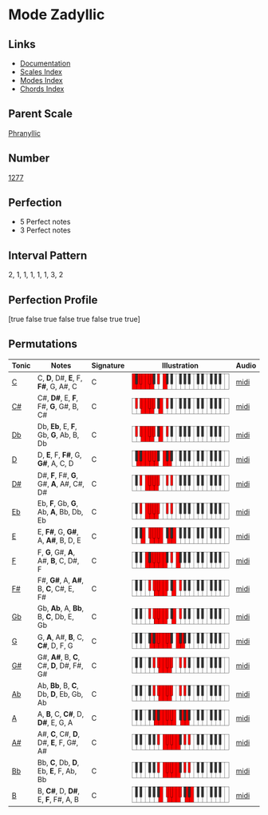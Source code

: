 # Mode Zadyllic

## Links

- [Documentation](index.md)
- [Scales Index](Scales.md)
- [Modes Index](Modes.md)
- [Chords Index](Chords.md)

## Parent Scale

[Phranyllic](ScalePhranyllic.md)

## Number

[1277](https://ianring.com/musictheory/scales/1277)

## Perfection

- 5 Perfect notes
- 3 Perfect notes

## Interval Pattern

2, 1, 1, 1, 1, 1, 3, 2

## Perfection Profile

[true false true false true false true true]

## Permutations

| Tonic | Notes | Signature | Illustration | Audio |
|-------|-------|-----------|--------------|-------|
| [C](ModeCNaturalZadyllic.md) | C, **D**, D#, **E**, F, **F#**, G, A#, C | C | ![CNaturalZadyllic](ModeCNaturalZadyllic.png) | [midi](https://github.com/edipermadi/music/blob/main/docs/ModeCNaturalZadyllic.mid?raw=true) |
| [C#](ModeCSharpZadyllic.md) | C#, **D#**, E, **F**, F#, **G**, G#, B, C# | C | ![CSharpZadyllic](ModeCSharpZadyllic.png) | [midi](https://github.com/edipermadi/music/blob/main/docs/ModeCSharpZadyllic.mid?raw=true) |
| [Db](ModeDFlatZadyllic.md) | Db, **Eb**, E, **F**, Gb, **G**, Ab, B, Db | C | ![DFlatZadyllic](ModeDFlatZadyllic.png) | [midi](https://github.com/edipermadi/music/blob/main/docs/ModeDFlatZadyllic.mid?raw=true) |
| [D](ModeDNaturalZadyllic.md) | D, **E**, F, **F#**, G, **G#**, A, C, D | C | ![DNaturalZadyllic](ModeDNaturalZadyllic.png) | [midi](https://github.com/edipermadi/music/blob/main/docs/ModeDNaturalZadyllic.mid?raw=true) |
| [D#](ModeDSharpZadyllic.md) | D#, **F**, F#, **G**, G#, **A**, A#, C#, D# | C | ![DSharpZadyllic](ModeDSharpZadyllic.png) | [midi](https://github.com/edipermadi/music/blob/main/docs/ModeDSharpZadyllic.mid?raw=true) |
| [Eb](ModeEFlatZadyllic.md) | Eb, **F**, Gb, **G**, Ab, **A**, Bb, Db, Eb | C | ![EFlatZadyllic](ModeEFlatZadyllic.png) | [midi](https://github.com/edipermadi/music/blob/main/docs/ModeEFlatZadyllic.mid?raw=true) |
| [E](ModeENaturalZadyllic.md) | E, **F#**, G, **G#**, A, **A#**, B, D, E | C | ![ENaturalZadyllic](ModeENaturalZadyllic.png) | [midi](https://github.com/edipermadi/music/blob/main/docs/ModeENaturalZadyllic.mid?raw=true) |
| [F](ModeFNaturalZadyllic.md) | F, **G**, G#, **A**, A#, **B**, C, D#, F | C | ![FNaturalZadyllic](ModeFNaturalZadyllic.png) | [midi](https://github.com/edipermadi/music/blob/main/docs/ModeFNaturalZadyllic.mid?raw=true) |
| [F#](ModeFSharpZadyllic.md) | F#, **G#**, A, **A#**, B, **C**, C#, E, F# | C | ![FSharpZadyllic](ModeFSharpZadyllic.png) | [midi](https://github.com/edipermadi/music/blob/main/docs/ModeFSharpZadyllic.mid?raw=true) |
| [Gb](ModeGFlatZadyllic.md) | Gb, **Ab**, A, **Bb**, B, **C**, Db, E, Gb | C | ![GFlatZadyllic](ModeGFlatZadyllic.png) | [midi](https://github.com/edipermadi/music/blob/main/docs/ModeGFlatZadyllic.mid?raw=true) |
| [G](ModeGNaturalZadyllic.md) | G, **A**, A#, **B**, C, **C#**, D, F, G | C | ![GNaturalZadyllic](ModeGNaturalZadyllic.png) | [midi](https://github.com/edipermadi/music/blob/main/docs/ModeGNaturalZadyllic.mid?raw=true) |
| [G#](ModeGSharpZadyllic.md) | G#, **A#**, B, **C**, C#, **D**, D#, F#, G# | C | ![GSharpZadyllic](ModeGSharpZadyllic.png) | [midi](https://github.com/edipermadi/music/blob/main/docs/ModeGSharpZadyllic.mid?raw=true) |
| [Ab](ModeAFlatZadyllic.md) | Ab, **Bb**, B, **C**, Db, **D**, Eb, Gb, Ab | C | ![AFlatZadyllic](ModeAFlatZadyllic.png) | [midi](https://github.com/edipermadi/music/blob/main/docs/ModeAFlatZadyllic.mid?raw=true) |
| [A](ModeANaturalZadyllic.md) | A, **B**, C, **C#**, D, **D#**, E, G, A | C | ![ANaturalZadyllic](ModeANaturalZadyllic.png) | [midi](https://github.com/edipermadi/music/blob/main/docs/ModeANaturalZadyllic.mid?raw=true) |
| [A#](ModeASharpZadyllic.md) | A#, **C**, C#, **D**, D#, **E**, F, G#, A# | C | ![ASharpZadyllic](ModeASharpZadyllic.png) | [midi](https://github.com/edipermadi/music/blob/main/docs/ModeASharpZadyllic.mid?raw=true) |
| [Bb](ModeBFlatZadyllic.md) | Bb, **C**, Db, **D**, Eb, **E**, F, Ab, Bb | C | ![BFlatZadyllic](ModeBFlatZadyllic.png) | [midi](https://github.com/edipermadi/music/blob/main/docs/ModeBFlatZadyllic.mid?raw=true) |
| [B](ModeBNaturalZadyllic.md) | B, **C#**, D, **D#**, E, **F**, F#, A, B | C | ![BNaturalZadyllic](ModeBNaturalZadyllic.png) | [midi](https://github.com/edipermadi/music/blob/main/docs/ModeBNaturalZadyllic.mid?raw=true) |
